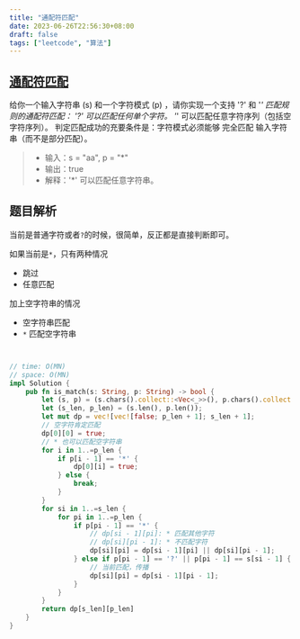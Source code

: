 ```yaml
---
title: "通配符匹配"
date: 2023-06-26T22:56:30+08:00
draft: false
tags: ["leetcode", "算法"]
---
```


## [通配符匹配](https://leetcode.cn/problems/wildcard-matching/)

给你一个输入字符串 (s) 和一个字符模式 (p) ，请你实现一个支持 '?' 和 '*' 匹配规则的通配符匹配：
'?' 可以匹配任何单个字符。
'*' 可以匹配任意字符序列（包括空字符序列）。
判定匹配成功的充要条件是：字符模式必须能够 完全匹配 输入字符串（而不是部分匹配）。

>- 输入：s = "aa", p = "*"
>- 输出：true
>- 解释：'*' 可以匹配任意字符串。


## 题目解析

当前是普通字符或者`?`的时候，很简单，反正都是直接判断即可。

如果当前是`*`，只有两种情况
- 跳过
- 任意匹配

加上空字符串的情况
- 空字符串匹配
- `*` 匹配空字符串

```rust


// time: O(MN)
// space: O(MN)
impl Solution {
    pub fn is_match(s: String, p: String) -> bool {
        let (s, p) = (s.chars().collect::<Vec<_>>(), p.chars().collect::<Vec<_>>());
        let (s_len, p_len) = (s.len(), p.len());
        let mut dp = vec![vec![false; p_len + 1]; s_len + 1];
        // 空字符肯定匹配
        dp[0][0] = true;
        // * 也可以匹配空字符串
        for i in 1..=p_len {
            if p[i - 1] == '*' {
                dp[0][i] = true;
            } else {
                break;
            }
        }
        for si in 1..=s_len {
            for pi in 1..=p_len {
                if p[pi - 1] == '*' {
                    // dp[si - 1][pi]: * 匹配其他字符
                    // dp[si][pi - 1]: * 不匹配字符
                    dp[si][pi] = dp[si - 1][pi] || dp[si][pi - 1];
                } else if p[pi - 1] == '?' || p[pi - 1] == s[si - 1] {
                    // 当前匹配，传播
                    dp[si][pi] = dp[si - 1][pi - 1];
                }
            }
        }
        return dp[s_len][p_len]
    }
}
```
